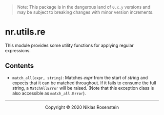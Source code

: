 
> Note: This package is in the dangerous land of `0.x.y` versions and may be subject to breaking
> changes with minor version increments.

# nr.utils.re

This module provides some utility functions for applying regular expressions.

## Contents

* `match_all(expr, string)`: Matches *expr* from the start of *string* and expects that it can be
  matched throughout. If it fails to consume the full string, a `MatchAllError` will be raised.
  (Note that this exception class is also accessible as `match_all.Error`).

---

<p align="center">Copyright &copy; 2020 Niklas Rosenstein</p>
